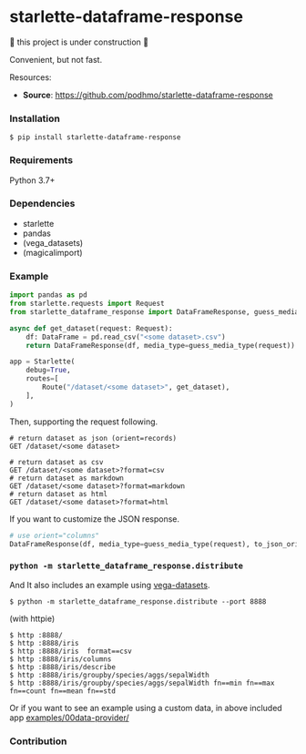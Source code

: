 # starlette-dataframe-response

:construction: this project is under construction :construction:

Convenient, but not fast.

Resources:

* **Source**: https://github.com/podhmo/starlette-dataframe-response

### Installation 

`$ pip install starlette-dataframe-response`


### Requirements
Python 3.7+

### Dependencies

- starlette
- pandas
- (vega_datasets)
- (magicalimport)

### Example

```python
import pandas as pd
from starlette.requests import Request
from starlette_dataframe_response import DataFrameResponse, guess_media_type

async def get_dataset(request: Request):
    df: DataFrame = pd.read_csv("<some dataset>.csv")
    return DataFrameResponse(df, media_type=guess_media_type(request))

app = Starlette(
    debug=True,
    routes=[
        Route("/dataset/<some dataset>", get_dataset),
    ],
)
```


Then, supporting the request following.

```
# return dataset as json (orient=records)
GET /dataset/<some dataset>

# return dataset as csv
GET /dataset/<some dataset>?format=csv
# return dataset as markdown
GET /dataset/<some dataset>?format=markdown
# return dataset as html
GET /dataset/<some dataset>?format=html
```

If you want to customize the JSON response.

```py
# use orient="columns"
DataFrameResponse(df, media_type=guess_media_type(request), to_json_orient="columns")
```

### `python -m starlette_dataframe_response.distribute`

And It also includes an example using [vega-datasets](https://github.com/vega/vega-datasets).

```console
$ python -m starlette_dataframe_response.distribute --port 8888
```

(with httpie)

```
$ http :8888/
$ http :8888/iris
$ http :8888/iris  format==csv
$ http :8888/iris/columns
$ http :8888/iris/describe
$ http :8888/iris/groupby/species/aggs/sepalWidth
$ http :8888/iris/groupby/species/aggs/sepalWidth fn==min fn==max fn==count fn==mean fn==std
```

Or if you want to see an example using a custom data, in above included app [examples/00data-provider/](https://github.com/podhmo/starlette-dataframe-response/tree/main/_examples/00data-provider)

### Contribution
